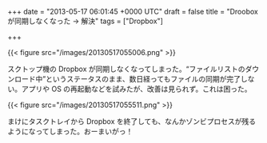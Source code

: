 
+++
date = "2013-05-17 06:01:45 +0000 UTC"
draft = false
title = "Droobox が同期しなくなった → 解決"
tags = ["Dropbox"]

+++


{{< figure src="/images/20130517055006.png"  >}}

スクトップ機の Dropbox が同期しなくなってしまった。“ファイルリストのダウンロード中”というステータスのまま、数日経ってもファイルの同期が完了しない。アプリや OS の再起動などを試みたが、改善は見られず。これは困った。

{{< figure src="/images/20130517055511.png"  >}}

まけにタスクトレイから Dropbox を終了しても、なんかゾンビプロセスが残るようになってしまった。おーまいがっ！

